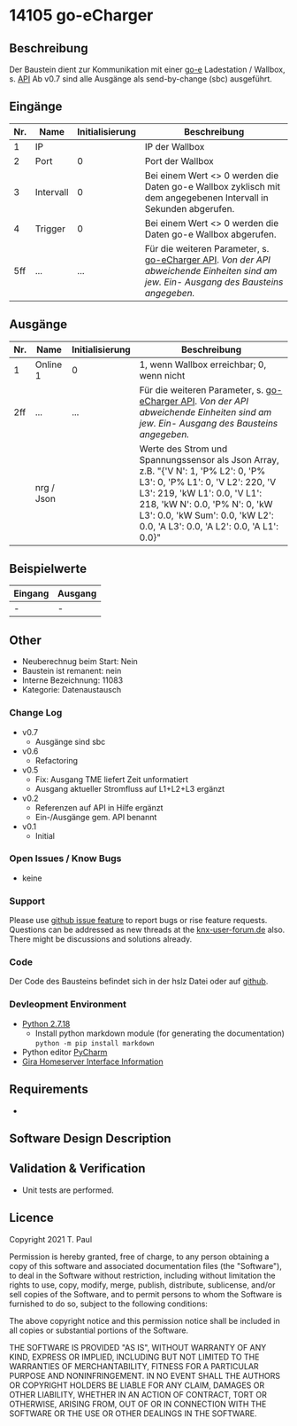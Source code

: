 # 14105 go-eCharger

## Beschreibung 

Der Baustein dient zur Kommunikation mit einer [go-e](https://go-e.co/) Ladestation / Wallbox, s. [API](https://github.com/goecharger/go-eCharger-API-v1)
Ab v0.7 sind alle Ausgänge als send-by-change (sbc) ausgeführt.

## Eingänge

| Nr. | Name | Initialisierung | Beschreibung |
| --- | --- | --- | --- |
| 1 | IP | | IP der Wallbox |
| 2 | Port | 0 | Port der Wallbox |
| 3 | Intervall | 0 | Bei einem Wert <> 0 werden die Daten go-e Wallbox zyklisch mit dem angegebenen Intervall in Sekunden abgerufen. |
| 4 | Trigger | 0 | Bei einem Wert <> 0 werden die Daten go-e Wallbox abgerufen. |
| 5ff | ... | ... | Für die weiteren Parameter, s. [go-eCharger API](https://github.com/goecharger/go-eCharger-API-v1). *Von der API abweichende Einheiten sind am jew. Ein- Ausgang des Bausteins angegeben.* |

## Ausgänge

| Nr. | Name | Initialisierung | Beschreibung |
| --- | --- | --- | --- |
| 1 | Online 1 | 0 | 1, wenn Wallbox erreichbar; 0, wenn nicht |
| 2ff | ... | ... | Für die weiteren Parameter, s. [go-eCharger API](https://github.com/goecharger/go-eCharger-API-v1). *Von der API abweichende Einheiten sind am jew. Ein- Ausgang des Bausteins angegeben.* |
| | nrg / Json | | Werte des Strom und Spannungssensor als Json Array, z.B. "{'V N': 1, 'P% L2': 0, 'P% L3': 0, 'P% L1': 0, 'V L2': 220, 'V L3': 219, 'kW L1': 0.0, 'V L1': 218, 'kW N': 0.0, 'P% N': 0, 'kW L3': 0.0, 'kW Sum': 0.0, 'kW L2': 0.0, 'A L3': 0.0, 'A L2': 0.0, 'A L1': 0.0}"

## Beispielwerte

| Eingang | Ausgang |
| --- | --- |
| - | - |


## Other

- Neuberechnug beim Start: Nein
- Baustein ist remanent: nein
- Interne Bezeichnung: 11083
- Kategorie: Datenaustausch

### Change Log

 - v0.7
     - Ausgänge sind sbc 
 - v0.6
     - Refactoring
 - v0.5
     - Fix: Ausgang TME liefert Zeit unformatiert
     - Ausgang aktueller Stromfluss auf L1+L2+L3 ergänzt
 - v0.2
     - Referenzen auf API in Hilfe ergänzt
     - Ein-/Ausgänge gem. API benannt
 - v0.1
     - Initial


### Open Issues / Know Bugs

- keine

### Support

Please use [github issue feature](https://github.com/En3rGy/14108_tibber/issues) to report bugs or rise feature requests.
Questions can be addressed as new threads at the [knx-user-forum.de](https://knx-user-forum.de) also. There might be discussions and solutions already.


### Code

Der Code des Bausteins befindet sich in der hslz Datei oder auf [github](https://github.com/En3rGy/14105_go-eCharger).

### Devleopment Environment

- [Python 2.7.18](https://www.python.org/download/releases/2.7/)
    - Install python markdown module (for generating the documentation) `python -m pip install markdown`
- Python editor [PyCharm](https://www.jetbrains.com/pycharm/)
- [Gira Homeserver Interface Information](http://www.hs-help.net/hshelp/gira/other_documentation/Schnittstelleninformationen.zip)


## Requirements
-

## Software Design Description


## Validation & Verification
- Unit tests are performed.

## Licence

Copyright 2021 T. Paul

Permission is hereby granted, free of charge, to any person obtaining a copy of this software and associated documentation files (the "Software"), to deal in the Software without restriction, including without limitation the rights to use, copy, modify, merge, publish, distribute, sublicense, and/or sell copies of the Software, and to permit persons to whom the Software is furnished to do so, subject to the following conditions:

The above copyright notice and this permission notice shall be included in all copies or substantial portions of the Software.

THE SOFTWARE IS PROVIDED "AS IS", WITHOUT WARRANTY OF ANY KIND, EXPRESS OR IMPLIED, INCLUDING BUT NOT LIMITED TO THE WARRANTIES OF MERCHANTABILITY, FITNESS FOR A PARTICULAR PURPOSE AND NONINFRINGEMENT. IN NO EVENT SHALL THE AUTHORS OR COPYRIGHT HOLDERS BE LIABLE FOR ANY CLAIM, DAMAGES OR OTHER LIABILITY, WHETHER IN AN ACTION OF CONTRACT, TORT OR OTHERWISE, ARISING FROM, OUT OF OR IN CONNECTION WITH THE SOFTWARE OR THE USE OR OTHER DEALINGS IN THE SOFTWARE.
